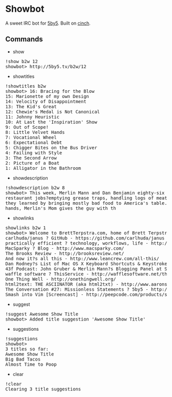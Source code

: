 # Showbot

A sweet IRC bot for [5by5](http://5by5.tv). Built on [cinch](https://github.com/ymendel/cinch/blob/master/lib/cinch/base.rb).

## Commands

* show 
<pre>
!show b2w 12
showbot> http://5by5.tv/b2w/12
</pre>
* showtitles
<pre>
!showtitles b2w
showbot> 16: Bracing for the Blow
15: Marionette of my own Design
14: Velocity of Disappointment
13: The Kid's Great
12: Chewie's Medal is Not Canonical
11: Johnny Heuristic
10: At Last the 'Inspiration' Show
9: Out of Scope!
8: Little Velvet Hands
7: Vocational Wheel
6: Expectational Debt
5: Chigger Bites on the Bus Driver
4: Failing with Style
3: The Second Arrow
2: Picture of a Boat
1: Alligator in the Bathroom
</pre>
* showdescription
<pre>
!showdescription b2w 8
showbot> This week, Merlin Mann and Dan Benjamin eighty-six their
restaurant jobs?emptying grease traps, handling logs of meat, and sharing what
they learned by bringing mostly bad food to America's table. Dan burns velvet
hands, Merlin's Mom gives the guy with th
</pre>
* showlinks
<pre>
showlinks b2w 1
showbot> Welcome to BrettTerpstra.com, home of Brett Terpstra and his nerdery - http://brettterpstra.com/
carlhuda/janus ? GitHub - https://github.com/carlhuda/janus
practically efficient ? technology, workflows, life - http://www.practicallyefficient.com/
MacSparky ? Blog - http://www.macsparky.com/
The Brooks Review - http://brooksreview.net/
And now it?s all this - http://www.leancrew.com/all-this/
Dan Rodney?s List of Mac OS X Keyboard Shortcuts & Keystrokes - http://www.danrodney.com/mac/
43f Podcast: John Gruber & Merlin Mann?s Blogging Panel at SxSW | 43 Folders - http://www.43folders.com/2009/03/25/blogs-turbocharged
waffle software ? ThisService - http://wafflesoftware.net/thisservice/
One Thing Well - http://onethingwell.org/
html2text: THE ASCIINATOR (aka html2txt) - http://www.aaronsw.com/2002/html2text/
The Conversation #27: Missionless Statements ? 5by5 - http://5by5.tv/conversation/27
Smash into Vim [Screencast] - http://peepcode.com/products/smash-into-vim-i
</pre>
* suggest
<pre>
!suggest Awesome Show Title
showbot> Added title suggestion 'Awesome Show Title'
</pre>
* suggestions
<pre>
!suggestions
showbot>
3 titles so far:
Awesome Show Title
Big Bad Tacos
Almost Time to Poop
</pre>
* clear
<pre>
!clear
Clearing 3 title suggestions
</pre>
